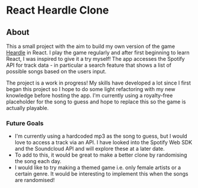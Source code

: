 # React Heardle Clone

## About

This a small project with the aim to build my own version of the game [Heardle](https://www.spotify.com/heardle/?) in React. I play the game regularly and after first beginning to learn React, I was inspired to give it a try myself! The app accesses the Spotify API for track data - in particular a search feature that shows a list of possible songs based on the users input.

The project is a work in progress! My skills have developed a lot since I first began this project so I hope to do some light refactoring with my new knowledge before hosting the app. I'm currently using a royalty-free placeholder for the song to guess and hope to replace this so the game is actually playable.

### Future Goals

- I'm currently using a hardcoded mp3 as the song to guess, but I would love to access a track via an API. I have looked into the Spotify Web SDK and the Soundcloud API and will explore these at a later date.
- To add to this, it would be great to make a better clone by randomising the song each day.
- I would like to try making a themed game i.e. only female artists or a certain genre. It would be interesting to implement this when the songs are randomised!
